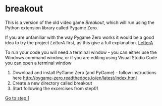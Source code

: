 # breakout

This is a version of the old video game *Breakout*, which will run using the Python extension library called Pygame Zero.

If you are unfamiliar with the way Pygame Zero works it would be a good idea to try the project *LetterA* first, as this give a full explanation. [LetterA](../LetterA)

To run your code you will need a terminal window - you can either use the Windows command window, or if you are editing using Visual Studio Code you can open a terminal window 

1. Download and install PyGame Zero (and PyGame) - follow instructions here http://pygame-zero.readthedocs.io/en/latest/index.html
2. Create a new directory called breakout
3. Start following the excercises from step01

[Go to step 1](step01-screen_and_ball)
